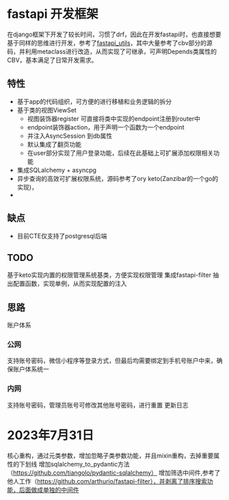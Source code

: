 # fastapi 开发框架
在django框架下开发了较长时间，习惯了drf，因此在开发fastapi时，也直接想要基于同样的思维进行开发，参考了<a href="https://github.com/dmontagu/fastapi-utils">fastapi_utils</a>，其中大量参考了cbv部分的源码，并利用metaclass进行改造，从而实现了可继承，可声明Depends类属性的CBV，基本满足了日常开发需求。
## 特性
- 基于app的代码组织，可方便的进行移植和业务逻辑的拆分
- 基于类的视图ViewSet
  - 视图装饰器register 可直接将类中实现的endpoint注册到router中
  - endpoint装饰器action，用于声明一个函数为一个endpoint
  - 并注入AsyncSession 到db属性
  - 默认集成了翻页功能
  - 在user部分实现了用户登录功能，后续在此基础上可扩展添加权限相关功能
- 集成SQLalchemy + asyncpg
- 异步查询的高效可扩展权限系统，源码参考了ory keto(Zanzibar的一个go的实现)，
- 
## 缺点
- 目前CTE仅支持了postgresql后端

## TODO
基于keto实现内置的权限管理系统基类，方便实现权限管理
集成fastapi-filter
抽出配置函数，实现单例，从而实现配置的注入


## 思路
账户体系
### 公网
支持账号密码，微信小程序等登录方式，但最后均需要绑定到手机号账户中来，确保账户体系统一

### 内网
支持账号密码，管理员账号可修改其他账号密码，进行重置
更新日志
# 2023年7月31日
核心重构，通过元类参数，增加忽略子类参数功能，并且mixin重构，去掉重要属性的下划线
增加sqlalchemy_to_pydantic方法（https://github.com/tiangolo/pydantic-sqlalchemy）
增加筛选中间件,参考了他人工作（https://github.com/arthurio/fastapi-filter），并剥离了排序搜索功能，后面做成单独的中间件
